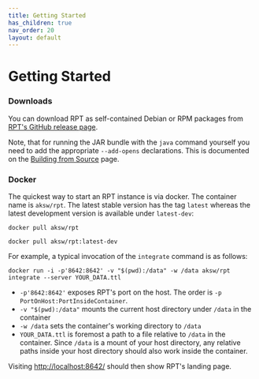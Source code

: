 ```yaml
---
title: Getting Started
has_children: true
nav_order: 20
layout: default
---
```


# Getting Started



### Downloads

You can download RPT as self-contained  Debian or RPM packages from [RPT's GitHub release page](https://github.com/SmartDataAnalytics/RdfProcessingToolkit/releases).

Note, that for running the JAR bundle with the `java` command yourself you need to add the appropriate `--add-opens` declarations. This is documented on the [Building from Source](getting-started/build.html) page.

### Docker

The quickest way to start an RPT instance is via docker. The container name is `aksw/rpt`. The latest stable version has the tag `latest` whereas the latest development version is available under `latest-dev`:

`docker pull aksw/rpt`

`docker pull aksw/rpt:latest-dev`


For example, a typical invocation of the `integrate` command is as follows:

`docker run -i -p'8642:8642' -v "$(pwd):/data" -w /data aksw/rpt integrate --server YOUR_DATA.ttl`

* `-p'8642:8642'` exposes RPT's port on the host. The order is `-p PortOnHost:PortInsideContainer`.
* `-v "$(pwd):/data"` mounts the current host directory under `/data` in the container
* `-w /data` sets the container's working directory to `/data`
* `YOUR_DATA.ttl` is foremost a path to a file relative to `/data` in the container. Since `/data` is a mount of your host directory, any relative paths inside your host directory should also work inside the container.

Visiting [http://localhost:8642/](http://localhost:8642/) should then show RPT's landing page.

